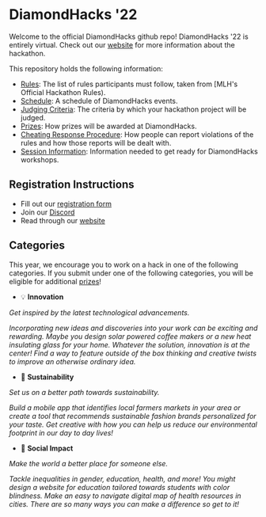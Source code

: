 # DiamondHacks '22

Welcome to the official DiamondHacks github repo! DiamondHacks '22 is entirely virtual. Check out our [website](https://www.ncsudiamondhacks.com/) for more information about the hackathon.

This repository holds the following information:

- [Rules](Rules.md): The list of rules participants must follow, taken from [MLH's Official Hackathon Rules).
- [Schedule](Schedule.md): A schedule of DiamondHacks events.
- [Judging Criteria](https://github.com/annaowens/DiamondHacks21/blob/master/Judging%20Criteria.md): The criteria by which your hackathon project will be judged.
- [Prizes](Prizes.md): How prizes will be awarded at DiamondHacks.
- [Cheating Response Procedure](Cheating%20Response%20Procedure.md): How people can report violations of the rules and how those reports will be dealt with.
- [Session Information](https://github.com/annaowens/DiamondHacks21/tree/master/Session%20Information): Information needed to get ready for DiamondHacks workshops.

## Registration Instructions
* Fill out our [registration form](https://docs.google.com/forms/d/1hCgMyP4A5dGEFzrLWAKgNnZdy7bj9FvbLXf6_OwXw9s/edit)
* Join our [Discord](https://discord.com/invite/2yZf8fSZNz)
* Read through our [website](https://www.ncsudiamondhacks.com/)

## Categories

This year, we encourage you to work on a hack in one of the following categories. If you submit under one of the following categories, you will be eligible for additional [prizes](Prize%Categories.md)!

* 💡 **Innovation**  

*Get inspired by the latest technological advancements.*

*Incorporating new ideas and discoveries into your work can be exciting and rewarding. Maybe you design solar powered coffee makers or a new heat insulating glass for your home. Whatever the solution, innovation is at the center! Find a way to feature outside of the box thinking and creative twists to improve an otherwise ordinary idea.*
     
* 🌳 **Sustainability**  

*Set us on a better path towards sustainability.*

*Build a mobile app that identifies local farmers markets in your area or create a tool that recommends sustainable fashion brands personalized for your taste. Get creative with how you can help us reduce our environmental footprint in our day to day lives!*

* 💛 **Social Impact** </br>

*Make the world a better place for someone else.*

*Tackle inequalities in gender, education, health, and more! You might design a website for education tailored towards students with color blindness. Make an easy to navigate digital map of health resources in cities. There are so many ways you can make a difference so get to it!*
